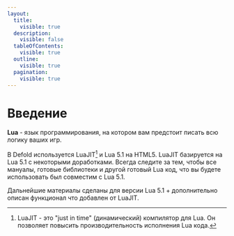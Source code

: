 ```yaml
---
layout:
  title:
    visible: true
  description:
    visible: false
  tableOfContents:
    visible: true
  outline:
    visible: true
  pagination:
    visible: true
---
```


# Введение

**Lua** - язык программирования, на котором вам предстоит писать всю логику ваших игр.

В Defold используется LuaJIT[^1] и Lua 5.1 на HTML5. LuaJIT базируется на Lua 5.1 с некоторыми доработками. Всегда следите за тем, чтобы все мануалы, готовые библиотеки и другой готовый Lua код, что вы будете использовать был совместим с Lua 5.1.

Дальнейшие материалы сделаны для версии Lua 5.1 + дополнительно описан функционал что добавлен от LuaJIT.

[^1]: LuaJIT - это "just in time" (динамический) компилятор для Lua. Он позволяет повысить производительность исполнения Lua кода.
